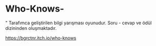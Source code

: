 # Who-Knows-
" Tarafımca geliştirilen bilgi yarışması oyunudur. Soru - cevap ve ödül dizininden oluşmaktadır. 

https://bgrctnr.itch.io/who-knows 
